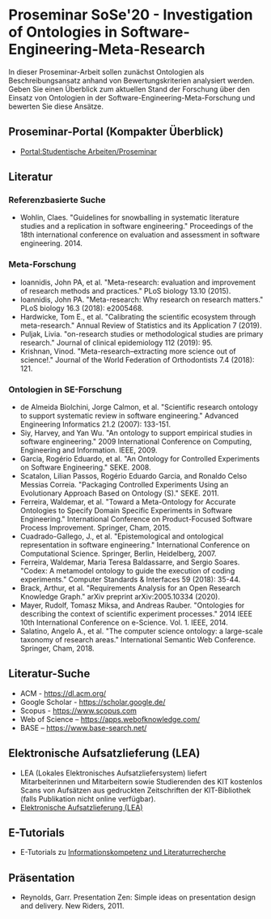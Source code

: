 # Proseminar SoSe'20 - Investigation of Ontologies in Software-Engineering-Meta-Research

In dieser Proseminar-Arbeit sollen zunächst Ontologien als Beschreibungsansatz anhand von Bewertungskriterien analysiert werden. Geben Sie einen Überblick zum aktuellen Stand der Forschung über den Einsatz von Ontologien in der Software-Engineering-Meta-Forschung und bewerten Sie diese Ansätze.

## Proseminar-Portal (Kompakter Überblick)
* [Portal:Studentische Arbeiten/Proseminar](https://sdqweb.ipd.kit.edu/wiki/Portal:Studentische_Arbeiten/Proseminar)

## Literatur
### Referenzbasierte Suche 
* Wohlin, Claes. "Guidelines for snowballing in systematic literature studies and a replication in software engineering." Proceedings of the 18th international conference on evaluation and assessment in software engineering. 2014.

### Meta-Forschung
* Ioannidis, John PA, et al. "Meta-research: evaluation and improvement of research methods and practices." PLoS biology 13.10 (2015).
* Ioannidis, John PA. "Meta-research: Why research on research matters." PLoS biology 16.3 (2018): e2005468.
* Hardwicke, Tom E., et al. "Calibrating the scientific ecosystem through meta-research." Annual Review of Statistics and its Application 7 (2019).
* Puljak, Livia. "on-research studies or methodological studies are primary research." Journal of clinical epidemiology 112 (2019): 95.
* Krishnan, Vinod. "Meta-research–extracting more science out of science!." Journal of the World Federation of Orthodontists 7.4 (2018): 121.

### Ontologien in SE-Forschung
* de Almeida Biolchini, Jorge Calmon, et al. "Scientific research ontology to support systematic review in software engineering." Advanced Engineering Informatics 21.2 (2007): 133-151.
* Siy, Harvey, and Yan Wu. "An ontology to support empirical studies in software engineering." 2009 International Conference on Computing, Engineering and Information. IEEE, 2009.
* Garcia, Rogério Eduardo, et al. "An Ontology for Controlled Experiments on Software Engineering." SEKE. 2008.
* Scatalon, Lilian Passos, Rogério Eduardo Garcia, and Ronaldo Celso Messias Correia. "Packaging Controlled Experiments Using an Evolutionary Approach Based on Ontology (S)." SEKE. 2011.
* Ferreira, Waldemar, et al. "Toward a Meta-Ontology for Accurate Ontologies to Specify Domain Specific Experiments in Software Engineering." International Conference on Product-Focused Software Process Improvement. Springer, Cham, 2015.
* Cuadrado-Gallego, J., et al. "Epistemological and ontological representation in software engineering." International Conference on Computational Science. Springer, Berlin, Heidelberg, 2007.
* Ferreira, Waldemar, Maria Teresa Baldassarre, and Sergio Soares. "Codex: A metamodel ontology to guide the execution of coding experiments." Computer Standards & Interfaces 59 (2018): 35-44.
* Brack, Arthur, et al. "Requirements Analysis for an Open Research Knowledge Graph." arXiv preprint arXiv:2005.10334 (2020).
* Mayer, Rudolf, Tomasz Miksa, and Andreas Rauber. "Ontologies for describing the context of scientific experiment processes." 2014 IEEE 10th International Conference on e-Science. Vol. 1. IEEE, 2014.
* Salatino, Angelo A., et al. "The computer science ontology: a large-scale taxonomy of research areas." International Semantic Web Conference. Springer, Cham, 2018.

## Literatur-Suche
* ACM - https://dl.acm.org/
* Google Scholar - https://scholar.google.de/
* Scopus - https://www.scopus.com
* Web of Science – https://apps.webofknowledge.com/
* BASE – https://www.base-search.net/

## Elektronische Aufsatzlieferung (LEA)
* LEA (Lokales Elektronisches Aufsatzliefersystem) liefert Mitarbeiterinnen und Mitarbeitern sowie Studierenden des KIT kostenlos Scans von Aufsätzen aus gedruckten Zeitschriften der KIT-Bibliothek (falls Publikation nicht online verfügbar).
* [Elektronische Aufsatzlieferung (LEA)](https://www.bibliothek.kit.edu/cms/lea.php)


## E-Tutorials
* E-Tutorials zu [Informationskompetenz und Literaturrecherche](https://www.bibliothek.kit.edu/cms/e-tutorials.php)

## Präsentation
* Reynolds, Garr. Presentation Zen: Simple ideas on presentation design and delivery. New Riders, 2011.